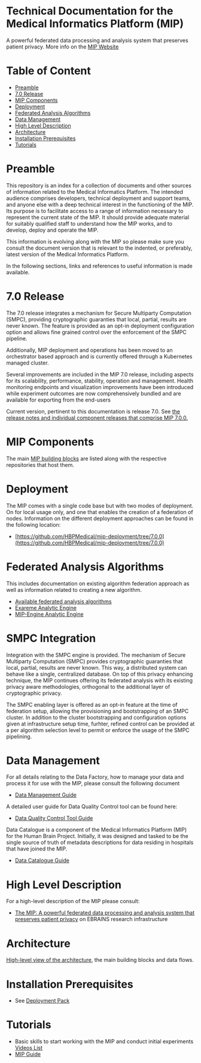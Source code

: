 # Technical Documentation for the Medical Informatics Platform (MIP)  <!-- omit in toc --> 


A powerful federated data processing and analysis system that preserves patient privacy. More info on the [MIP Website](https://ebrains.eu/service/medical-informatics-platform/) 

# Table of Content <!-- omit in toc --> 

- [Preamble](#preamble)
- [7.0 Release](#50-release)
- [MIP Components](#mip-components)
- [Deployment](#deployment)
- [Federated Analysis Algorithms](#federated-analysis-algorithms)
- [Data Management](#data-management)
- [High Level Description](#high-level-description)
- [Architecture](#architecture)
- [Installation Prerequisites](#installation-prerequisites)
- [Tutorials](#tutorials)

# Preamble

This repository is an index for a collection of documents and other sources of information related to the Medical Informatics Platform. The intended audience comprises developers, technical deployment and support teams, and anyone else with a deep technical interest in the functioning of the MIP. Its purpose is to facilitate access to a range of information necessary to represent the current state of the MIP. It should provide adequate material for suitably qualified staff to understand how the MIP works, and to develop, deploy and operate the MIP.

This information is evolving along with the MIP so please make sure you consult the document version that is relevant to the indented, or preferably, latest version of the Medical Informatics Platform.

In the following sections, links and references to useful information is made available.

# 7.0 Release

The 7.0 release integrates a mechanism for Secure Multiparty Computation (SMPC), providing cryptographic guaranties that local, partial, results are never known. The feature is provided as an opt-in deployment configuration option and allows fine grained control over the enforcement of the SMPC pipeline.

Additionally, MIP deployment and operations has been moved to an orchestrator based approach and is currently offered through a Kubernetes managed cluster.

Several improvements are included in the MIP 7.0 release, including aspects for its scalability, performance, stability, operation and management. Health monitoring endpoints and visualization improvements have been introduced while experiment outcomes are now comprehensively bundled and are available for exporting from the end-users

Current version, pertinent to this documentation is release 7.0. See [the release notes and individual component releases that comprise MIP 7.0.0.](./Components.md)

# MIP Components

The main [MIP building blocks](./Components.md) are listed along with the respective repositories that host them.

# Deployment

The MIP comes with a single code base but with two modes of deployment. On for local usage only, and one that enables the creation of a federation of nodes. Information on the different deployment approaches can be found in the following location:

- [https://github.com/HBPMedical/mip-deployment/tree/7.0.0](https://github.com/HBPMedical/mip-deployment/tree/7.0.0)

# Federated Analysis Algorithms

This includes documentation on existing algorithm federation approach as well as information related to creating a new algorithm.

- [Available federated analysis algorithms](./algorithms.md)
- [Exareme Analytic Engine](https://github.com/madgik/exareme/tree/24.5.0)
- [MIP-Engine Analytic Engine](https://github.com/madgik/MIP-Engine/tree/0.13.2)


# SMPC Integration

Integration with the SMPC engine is provided. The mechanism of Secure Multiparty Computation (SMPC) provides cryptographic guaranties that local, partial, results are never known. This way, a distributed system can behave like a single, centralized database. On top of this privacy enhancing technique, the MIP continues offering its federated analysis with its existing privacy aware methodologies, orthogonal to the additional layer of cryptographic privacy.

The SMPC enabling layer is offered as an opt-in feature at the time of federation setup, allowing the provisioning and bootstrapping of an SMPC cluster. In addition to the cluster bootstrapping and configuration options given at infrastructure setup time, furhter, refined control can be provided at a per algorithm selection level to permit or enforce the usage of the SMPC pipelining.

# Data Management

For all details relating to the Data Factory, how to manage your data and process it for use with the MIP, please consult the following document

- [Data Management Guide](https://github.com/HBPMedical/mip-docs/blob/master/MIP_Data_management_documentation.md)

A detailed user guide for Data Quality Control tool can be found here:
 - [Data Quality Control Tool Guide](https://github.com/HBPMedical/DataQualityControlTool/wiki)

Data Catalogue is a component of the Medical Informatics Platform (MIP) for the Human Brain Project. Initially, it was designed and tasked to be the single source of truth of metadata descriptions for data residing in hospitals that have joined the MIP.
 - [Data Catalogue Guide](https://github.com/HBPMedical/DataCatalogue)

# High Level Description

For a high-level description of the MIP please consult:

- [The MIP: A powerful federated data processing and analysis system that preserves patient privacy](https://ebrains.eu/service/medical-informatics-platform/) on EBRAINS research infrastructure


# Architecture

[High-level view of the architecture](./Architecture.md), the main building blocks and data flows.

# Installation Prerequisites

- See [Deployment Pack](deployment-pack/README.md)

# Tutorials
- Basic skills to start working with the MIP and conduct initial experiments [Videos List](./video-tutorial.md)
- [MIP Guide](./docs/mip_guide_updated.pdf)

